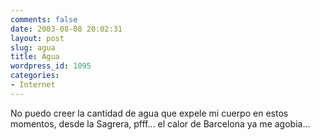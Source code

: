 ```yaml
---
comments: false
date: 2003-08-08 20:02:31
layout: post
slug: agua
title: Agua
wordpress_id: 1095
categories:
- Internet
---
```


No puedo creer la cantidad de agua que expele mi cuerpo en estos momentos, desde la Sagrera, pfff… el calor de Barcelona ya me agobia…




 
